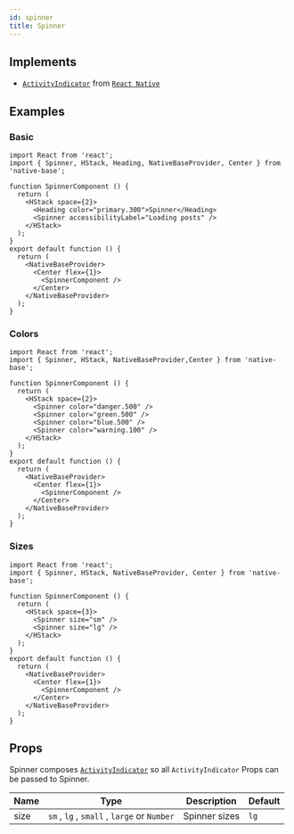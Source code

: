 ```yaml
---
id: spinner
title: Spinner
---
```


## Implements

- [`ActivityIndicator`](https://reactnative.dev/docs/activityindicator) from [`React Native`](https://reactnative.dev)

## Examples

### Basic

```SnackPlayer name=Spinner%20Usage
import React from 'react';
import { Spinner, HStack, Heading, NativeBaseProvider, Center } from 'native-base';

function SpinnerComponent () {
  return (
    <HStack space={2}>
      <Heading color="primary.300">Spinner</Heading>
      <Spinner accessibilityLabel="Loading posts" />
    </HStack>
  );
}
export default function () {
  return (
    <NativeBaseProvider>
      <Center flex={1}>
        <SpinnerComponent />
      </Center>
    </NativeBaseProvider>
  );
}
```

### Colors

```SnackPlayer name=Spinner%20Colors
import React from 'react';
import { Spinner, HStack, NativeBaseProvider,Center } from 'native-base';

function SpinnerComponent () {
  return (
    <HStack space={2}>
      <Spinner color="danger.500" />
      <Spinner color="green.500" />
      <Spinner color="blue.500" />
      <Spinner color="warning.100" />
    </HStack>
  );
}
export default function () {
  return (
    <NativeBaseProvider>
      <Center flex={1}>
        <SpinnerComponent />
      </Center>
    </NativeBaseProvider>
  );
}
```

### Sizes

```SnackPlayer name=Spinner%20Sizes
import React from 'react';
import { Spinner, HStack, NativeBaseProvider, Center } from 'native-base';

function SpinnerComponent () {
  return (
    <HStack space={3}>
      <Spinner size="sm" />
      <Spinner size="lg" />
    </HStack>
  );
}
export default function () {
  return (
    <NativeBaseProvider>
      <Center flex={1}>
        <SpinnerComponent />
      </Center>
    </NativeBaseProvider>
  );
}
```

## Props

Spinner composes [`ActivityIndicator`](https://reactnative.dev/docs/activityindicator) so all `ActivityIndicator` Props can be passed to Spinner.

| Name | Type                                        | Description   | Default |
| ---- | ------------------------------------------- | ------------- | ------- |
| size | `sm` , `lg` , `small` , `large` or `Number` | Spinner sizes | `lg`    |
